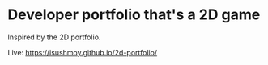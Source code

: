 # Developer portfolio that's a 2D game

Inspired by the 2D portfolio.

Live: https://isushmoy.github.io/2d-portfolio/
